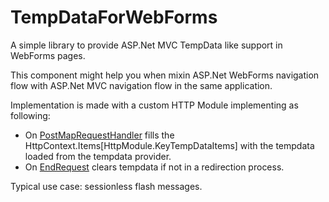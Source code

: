# TempDataForWebForms
A simple library to provide ASP.Net MVC TempData like support in WebForms pages.

This component might help you when mixin ASP.Net WebForms navigation flow with ASP.Net MVC navigation flow in the same application.

Implementation is made with a custom HTTP Module implementing as following:
 - On [PostMapRequestHandler](https://msdn.microsoft.com/en-us/library/system.web.httpapplication.postmaprequesthandler%28v=vs.110%29.aspx) fills the HttpContext.Items[HttpModule.KeyTempDataItems] with the tempdata loaded from the tempdata provider.
 - On [EndRequest](https://msdn.microsoft.com/en-us/library/system.web.httpapplication.endrequest%28v=vs.110%29.aspx) clears tempdata if not in a redirection process.

Typical use case: sessionless flash messages.
